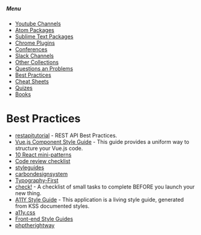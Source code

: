 ##### Menu
* [Youtube Channels](https://github.com/Deeech/it-collection/blob/master/YoutubeChannels.md)
* [Atom Packages](https://github.com/Deeech/it-collection/blob/master/AtomPackages.md)
* [Sublime Text Packages](https://github.com/Deeech/it-collection/blob/master/SublimePackages.md)
* [Chrome Plugins](https://github.com/Deeech/it-collection/blob/master/ChromePlugins.md)
* [Conferences](https://github.com/Deeech/it-collection/blob/master/Conferences.md)
* [Slack Channels](https://github.com/Deeech/it-collection/blob/master/SlackChannels.md)
* [Other Collections](https://github.com/Deeech/it-collection/blob/master/OtherCollections.md)
* [Questions an Problems](https://github.com/Deeech/it-collection/blob/master/QuestsAndProblms.md)
* [Best Practices](https://github.com/Deeech/it-collection/blob/master/BestPractices.md)
* [Cheat Sheets](https://github.com/Deeech/it-collection/blob/master/CheatSheets.md)
* [Quizes](https://github.com/Deeech/it-collection/blob/master/Quizes.md)
* [Books](https://github.com/Deeech/it-collection/blob/master/Books.md)


# Best Practices
* [restapitutorial](http://www.restapitutorial.com/) - REST API Best Practices.
* [Vue.js Component Style Guide](https://github.com/pablohpsilva/vuejs-component-style-guide) - This guide provides a uniform way to structure your Vue.js code.
* [10 React mini-patterns](https://hackernoon.com/10-react-mini-patterns-c1da92f068c5#.e0vzsljiv)
* [Code review checklist](http://ana-balica.github.io/2017/02/21/code-review-checklist/)
* [styleguides](http://styleguides.io/)
* [carbondesignsystem](http://carbondesignsystem.com/)
* [Typography-First](http://anartfulscience.com/Typography-First.php)
* [check!](http://mrgan.com/check/) - A checklist of small tasks to complete BEFORE you launch your new thing.
* [A11Y Style Guide](http://a11y-style-guide.com/style-guide/) - This application is a living style guide, generated from KSS documented styles.
* [a11y.css](http://ffoodd.github.io/a11y.css/)
* [Front-end Style Guides](http://www.maban.co.uk/projects/front-end-style-guides/)
* [phptherightway](http://www.phptherightway.com/)
